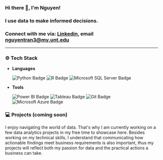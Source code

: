 <!--
**ntran0429/ntran0429** is a ✨ _special_ ✨ repository because its `README.md` (this file) appears on your GitHub profile.

Here are some ideas to get you started:

- 🔭 I’m currently working on ...
- 🌱 I’m currently learning ...
- 👯 I’m looking to collaborate on ...
- 🤔 I’m looking for help with ...
- 💬 Ask me about ...
- 📫 How to reach me: ...
- 😄 Pronouns: ...
- ⚡ Fun fact: ...
-->

### Hi there 👋, I'm Nguyen!
### I use data to make informed decisions.
### Connect with me via: [Linkedin](https://www.linkedin.com/in/nguyen-tran-unt/), email nguyentran3@my.unt.edu


<!--badges sourced from https://badges.pages.dev -->
---
### :gear: Tech Stack

* **Languages**

  ![Python Badge](https://img.shields.io/badge/Python-3776AB?logo=python&logoColor=yellow&style=for-the-badge)
  ![R Badge](https://img.shields.io/badge/R-276DC3?logo=r&logoColor=fff&style=for-the-badge)
  ![Microsoft SQL Server Badge](https://img.shields.io/badge/Transact%20SQL%20-CC2927?logo=microsoftsqlserver&logoColor=fff&style=for-the-badge)
  

* **Tools**

  ![Power BI Badge](https://img.shields.io/badge/Power%20BI-F2C811?logo=powerbi&logoColor=000&style=for-the-badge)
  ![Tableau Badge](https://img.shields.io/badge/Tableau-E97627?logo=tableau&logoColor=fff&style=for-the-badge)
  ![Git Badge](https://img.shields.io/badge/Git-F05032?logo=git&logoColor=fff&style=for-the-badge)
  ![Microsoft Azure Badge](https://img.shields.io/badge/%20Azure-0078D4?logo=microsoftazure&logoColor=fff&style=for-the-badge)

### 💻 Projects (coming soon)
I enjoy navigating the world of data. That's why I am currently working on a few data analytics projects in my free time to showcase here. Besides working on my technical skills, I understand that communicating how actionable findings meet business requirements is also important, thus my projects will reflect both my passion for data and the practical actions a business can take.



